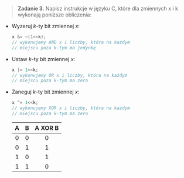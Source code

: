 > **Zadanie 3.** Napisz instrukcje w języku C, które dla zmiennych x i k wykonają poniższe obliczenia:

- Wyzeruj $k$-ty bit zmiennej $x$:
  ```c
  x &= ~(1<<k); 
  // wykonujemy AND x i liczby, która na każdym 
  // miejscu poza k-tym ma jedynkę
  ```

- Ustaw $k$-ty bit zmiennej $x$:
  ```c
  x |= 1<<k;
  // wykonujemy OR x i liczby, która na każdym
  // miejscu poza k-tym ma zero
  ```

- Zaneguj $k$-ty bit zmiennej $x$:
  ```c
  x ^= 1<<k;
  // wykonujemy XOR x i liczby, która na każdym
  // miejscu poza k-tym ma zero
  ```
  | A | B | A XOR B |
  |:-:|:-:|:-------:|
  | 0 | 0 |    0    |
  | 0 | 1 |    1    |
  | 1 | 0 |    1    |
  | 1 | 1 |    0    |